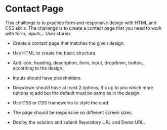 # Contact Page

This challenge is to practice form and responsive design with HTML and CSS skills. The challenge is to create a contact page that you need to work with form, inputs,..
User stories

- Create a contact page that matches the given design.
- Use HTML to create the basic structure.
- Add icon, heading, description, form, input, dropdown, button,.. according to the design.
- Inputs should have placeholders.
- Dropdown should have at least 2 options, it's up to you which more options to add but the default must be same as in the design.
- Use CSS or CSS frameworks to style the card.
- The page should be responsive on different screen sizes.
- Deploy the solution and submit Repository URL and Demo URL.

    <!-- Hamburger menu css only: -->
    <!-- TODO: look at https://youtu.be/XM7sEpl0f7c -->
    <!-- TODO: https://www.youtube.com/watch?v=dAIVbLrAb_U -->

    <!-- TODO: look at https://github.com/JanBergsma/interior-consultant-master -->
    <!-- TODO: look at https://janbergsma.github.io/interior-consultant-master/ -->
    <!-- Simple Dark/Light Mode Theme Toggle (CSS ONLY) | UI Design -->
    <!-- TODO: look at https://youtu.be/b4FBTr5pSgw -->
